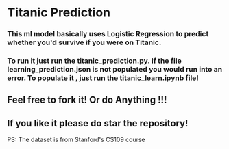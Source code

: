 # Titanic Prediction

### This ml model basically uses Logistic Regression to predict whether you'd survive if you were on Titanic.

### To run it just run the titanic_prediction.py. If the file learning_prediction.json is not populated you would run into an error. To populate it , just run the titanic_learn.ipynb file!

## Feel free to fork it! Or do Anything !!! 


## If you like it please do star the repository!


PS: The dataset is from Stanford's CS109 course
